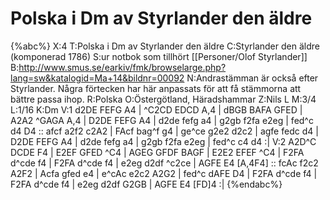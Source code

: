 # Polska i Dm av Styrlander den äldre

{%abc%}
X:4
T:Polska i Dm av Styrlander den äldre
C:Styrlander den äldre (komponerad 1786)
S:ur notbok som tillhört [[Personer/Olof Styrlander]]
B:http://www.smus.se/earkiv/fmk/browselarge.php?lang=sw&katalogid=Ma+14&bildnr=00092
N:Andrastämman är också efter Styrlander. Några förtecken har här anpassats för att få stämmorna att bättre passa ihop.
R:Polska
O:Östergötland, Häradshammar
Z:Nils L
M:3/4
L:1/16
K:Dm
V:1
d2DE FEFG A4 | ^C2CD EDCD A,4 | dBGB BAFA GFED | A2A2 ^GAGA A,4 |
D2DE FEFG A4 | d2de fefg a4 | g2gb f2fa e2eg | fed^c d4 D4 ::
afcf a2f2 c2A2 | FAcf bag^f g4 | ge^ce g2e2 d2c2 | agfe fedc d4 |
D2DE FEFG A4 | d2de fefg a4 | g2gb f2fa e2eg | fed^c c4 d4 :|
V:2
A2D^C DCDE F4 | E2EF GFED ^C4 | AGEG GFDF BAGF | E2E2 EFEF ^C4 |
F2FA d^cde f4 | F2FA d^cde f4 | e2eg d2df ^c2ce | AGFE E4 [A,4F4] ::
fcAc f2c2 A2F2 | Acfa gfed e4 | e^cAc e2c2 A2G2 | fed^c dAFE D4 |
F2FA d^cde f4 | F2FA d^cde f4 | e2eg d2df G2GB | AGFE E4 [FD]4 :|
{%endabc%}
